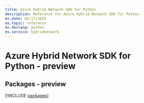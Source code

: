 ```yaml
---
title: Azure Hybrid Network SDK for Python
description: Reference for Azure Hybrid Network SDK for Python
ms.date: 02/17/2025
ms.topic: reference
ms.devlang: python
ms.service: hybridnetwork
---
```

# Azure Hybrid Network SDK for Python - preview
## Packages - preview
[!INCLUDE [packages](hybrid-network-index.md)]